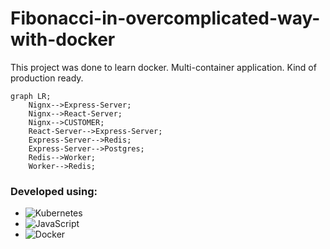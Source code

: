 # Fibonacci-in-overcomplicated-way-with-docker

This project was done to learn docker.
Multi-container application.
Kind of production ready.

```mermaid
graph LR;
    Nignx-->Express-Server;
    Nignx-->React-Server;
    Nignx-->CUSTOMER;
    React-Server-->Express-Server;
    Express-Server-->Redis;
    Express-Server-->Postgres;
    Redis-->Worker;
    Worker-->Redis;
```

### Developed using:
* ![Kubernetes](https://img.shields.io/badge/Kubernetes-326CE5.svg?style=for-the-badge&logo=Kubernetes&logoColor=white)
* ![JavaScript](https://img.shields.io/badge/JavaScript-F7DF1E.svg?style=for-the-badge&logo=JavaScript&logoColor=black)
* ![Docker](https://img.shields.io/badge/Docker-2496ED.svg?style=for-the-badge&logo=Docker&logoColor=white)

